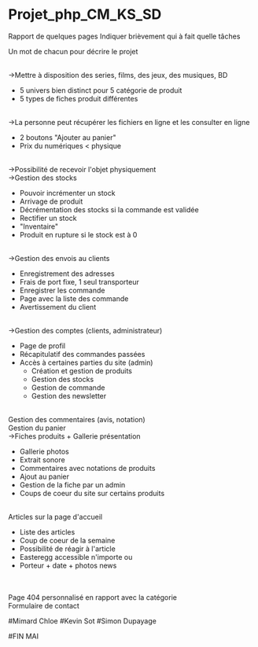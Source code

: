 # Projet_php_CM_KS_SD

Rapport de quelques pages
Indiquer brièvement qui à fait quelle tâches

Un mot de chacun pour décrire le projet

<br>->Mettre à disposition des series, films, des jeux, des musiques, BD
* 5 univers bien distinct pour 5 catégorie de produit
* 5 types de fiches produit différentes

<br>->La personne peut récupérer les fichiers en ligne et les consulter en ligne
* 2 boutons "Ajouter au panier"
* Prix du numériques <  physique

<br>->Possibilité de recevoir l'objet physiquement
<br>->Gestion des stocks
* Pouvoir incrémenter un stock
* Arrivage de produit
* Décrémentation des stocks si la commande est validée
* Rectifier un stock
* "Inventaire"
* Produit en rupture si le stock est à 0

<br>->Gestion des envois au clients
* Enregistrement des adresses
* Frais de port fixe, 1 seul transporteur
* Enregistrer les commande
* Page avec la liste des commande
* Avertissement du client

<br>->Gestion des comptes (clients, administrateur)
* Page de profil
* Récapitulatif des commandes passées
* Accès à certaines parties du site (admin)
  * Création et gestion de produits
  * Gestion des stocks
  * Gestion de commande
  * Gestion des newsletter

<br>Gestion des commentaires (avis, notation)
<br>Gestion du panier
<br>->Fiches produits + Gallerie présentation
* Gallerie photos
* Extrait sonore
* Commentaires avec notations de produits
* Ajout au panier
* Gestion de la fiche par un admin
* Coups de coeur du site sur certains produits

<br>Articles sur la page d'accueil
* Liste des articles
* Coup de coeur de la semaine
* Possibilité de réagir à l'article
* Easteregg accessible n'importe ou
* Porteur + date + photos news
<br>
<br>Page 404 personnalisé en rapport avec la catégorie
<br>Formulaire de contact

#Mimard Chloe
#Kevin Sot
#Simon Dupayage

#FIN MAI
